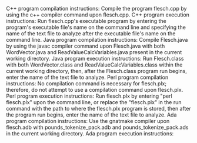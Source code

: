 C++ program compilation instructions: Compile the program flesch.cpp by using the c++ compiler command upon flesch.cpp.
C++ program execution instructions: Run flesch.cpp's executable program by
entering the program's executable file's name on the command line and specifying
the name of the text file to analyze after the executable file's name on the
command line.
Java program compilation instructions: Compile Flesch.java by using the javac
compiler command upon Flesch.java with both WordVector.java and
ReadValueCalcVariables.java present in the current working directory.
Java program execution instructions: Run Flesch.class with both WordVector.class
and ReadValueCalcVariables.class within the current working directory, then,
after the Flesch.class program run begins, enter the name of the text file to
analyze.
Perl program compilation instructions: No compilation command is necessary for
flesch.plx; therefore, do not attempt to use a compilation command upon
flesch.plx.
Perl program execution instructions: Run flesch.plx by entering
"perl flesch.plx" upon the command line, or replace the "flesch.plx" in the run
command with the path to where the flesch.plx program is stored, then after the
program run begins, enter the name of the text file to analyze.
Ada program compilation instructions: Use the gnatmake compiler upon flesch.adb
with pounds_tokenize_pack.adb and pounds_tokenize_pack.ads in the current
working directory.
Ada program execution instructions:
